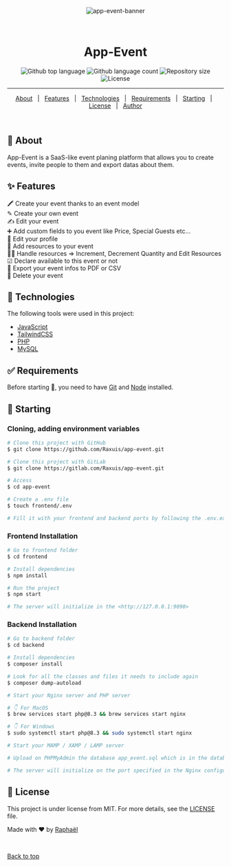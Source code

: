 <div align="center" id="top"> 
  <img src="https://i.ibb.co/WvMgft1/app-event.jpg" alt="app-event-banner" />

&#xa0;

</div>

<h1 align="center">App-Event</h1>

<p align="center">
  <img alt="Github top language" src="https://img.shields.io/github/languages/top/Raxuis/app-event?color=56BEB8">

  <img alt="Github language count" src="https://img.shields.io/github/languages/count/Raxuis/app-event?color=56BEB8">

  <img alt="Repository size" src="https://img.shields.io/github/repo-size/Raxuis/app-event?color=56BEB8">

  <img alt="License" src="https://img.shields.io/github/license/Raxuis/app-event?color=56BEB8">
</p>

<hr>

<p align="center">
  <a href="#dart-about">About</a> &#xa0; | &#xa0; 
  <a href="#sparkles-features">Features</a> &#xa0; | &#xa0;
  <a href="#rocket-technologies">Technologies</a> &#xa0; | &#xa0;
  <a href="#white_check_mark-requirements">Requirements</a> &#xa0; | &#xa0;
  <a href="#checkered_flag-starting">Starting</a> &#xa0; | &#xa0;
  <a href="#memo-license">License</a> &#xa0; | &#xa0;
  <a href="https://github.com/Raxuis" target="_blank">Author</a>
</p>

<br>

## :dart: About

App-Event is a SaaS-like event planing platform that allows you to create events, invite people to them and export datas about them.

## :sparkles: Features

🖍️ Create your event thanks to an event model\
✎ Create your own event\
✍️ Edit your event\
➕ Add custom fields to you event like Price, Special Guests etc...\
👨 Edit your profile\
🎪 Add resources to your event\
👷‍♂️ Handle resources => Increment, Decrement Quantity and Edit Resources\
☑︎ Declare available to this event or not\
📁 Export your event infos to PDF or CSV\
🚫 Delete your event

## :rocket: Technologies

The following tools were used in this project:

- [JavaScript](https://developer.mozilla.org/fr/)
- [TailwindCSS](https://tailwindcss.com/)
- [PHP](https://www.php.net/)
- [MySQL](https://www.mysql.com/fr/)

## :white_check_mark: Requirements

Before starting :checkered_flag:, you need to have [Git](https://git-scm.com) and [Node](https://nodejs.org/en/) installed.

## :checkered_flag: Starting

### Cloning, adding environment variables

```bash
# Clone this project with GitHub
$ git clone https://github.com/Raxuis/app-event.git

# Clone this project with GitLab
$ git clone https://gitlab.com/Raxuis/app-event.git

# Access
$ cd app-event

# Create a .env file
$ touch frontend/.env

# Fill it with your frontend and backend ports by following the .env.example
```

### Frontend Installation

```bash
# Go to frontend folder
$ cd frontend

# Install dependencies
$ npm install

# Run the project
$ npm start

# The server will initialize in the <http://127.0.0.1:9090>
```

### Backend Installation

```bash
# Go to backend folder
$ cd backend

# Install dependencies
$ composer install

# Look for all the classes and files it needs to include again
$ composer dump-autoload

# Start your Nginx server and PHP server

# 👇 For MacOS
$ brew services start php@8.3 && brew services start nginx

# 👇 For Windows
$ sudo systemctl start php@8.3 && sudo systemctl start nginx

# Start your MAMP / XAMP / LAMP server

# Upload on PHPMyAdmin the database app_event.sql which is in the database folder

# The server will initialize on the port specified in the Nginx configuration file
```

## :memo: License

This project is under license from MIT. For more details, see the [LICENSE](LICENSE.md) file.

Made with :heart: by <a href="https://github.com/Raxuis" target="_blank">Raphaël</a>

&#xa0;

<a href="#top">Back to top</a>
